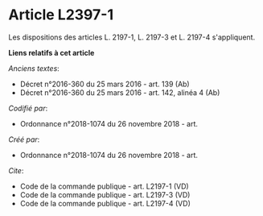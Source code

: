 # Article L2397-1

Les dispositions des articles L. 2197-1, L. 2197-3 et L. 2197-4 s'appliquent.

**Liens relatifs à cet article**

_Anciens textes_:

  - Décret n°2016-360 du 25 mars 2016 - art. 139 (Ab)
  - Décret n°2016-360 du 25 mars 2016 - art. 142, alinéa 4 (Ab)

_Codifié par_:

  - Ordonnance n°2018-1074 du 26 novembre 2018 - art.

_Créé par_:

  - Ordonnance n°2018-1074 du 26 novembre 2018 - art.

_Cite_:

  - Code de la commande publique - art. L2197-1 (VD)
  - Code de la commande publique - art. L2197-3 (VD)
  - Code de la commande publique - art. L2197-4 (VD)
